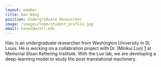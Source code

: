 ```yaml
---
layout: member
title: Hao Wang
position: Undergraduate Researcher
image: /images/team/student_profile.jpg
email: haow1@wustl.edu
---
```


Hao is an undergraduate researcher from Washington University in St. Louis. He is working on a collabration project with Dr. [Minkui Luo] [1] at Memorial Sloan Kettering Institute. With the Luo lab, we are developing a deep-learning model to study the post-translational machinery.

[1]: https://www.mskcc.org/research/ski/labs/minkui-luo
